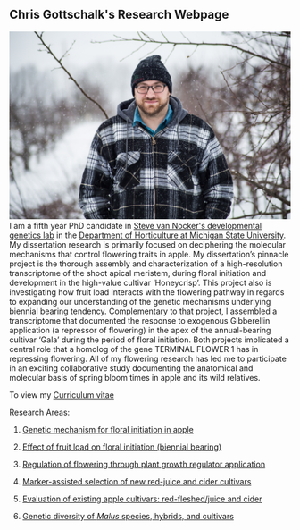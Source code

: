 ## Chris Gottschalk's Research Webpage
![image](https://github.com/gottsc33/gottsc33.github.io/blob/master/photos/IMG_0284.JPG)
I am a fifth year PhD candidate in [Steve van Nocker's developmental genetics lab](https://www.canr.msu.edu/people/dr_steve_van_nocker) in the [Department of Horticulture at Michigan State University](https://www.canr.msu.edu/hrt/). My dissertation research is primarily focused on deciphering the molecular mechanisms that control flowering traits in apple. My dissertation’s pinnacle project is the thorough assembly and characterization of a high-resolution transcriptome of the shoot apical meristem, during floral initiation and development in the high-value cultivar ‘Honeycrisp’. This project also is investigating how fruit load interacts with the flowering pathway in regards to expanding our understanding of the genetic mechanisms underlying biennial bearing tendency. Complementary to that project, I assembled a transcriptome that documented the response to exogenous Gibberellin application (a repressor of flowering) in the apex of the annual-bearing cultivar ‘Gala’ during the period of floral initiation. Both projects implicated a central role that a homolog of the gene TERMINAL FLOWER 1 has in repressing flowering. All of my flowering research has led me to participate in an exciting collaborative study documenting the anatomical and molecular basis of spring bloom times in apple and its wild relatives.

To view my [Curriculum vitae](https://github.com/gottsc33/gottsc33.github.io/blob/master/professional_docs/Christopher_Charles_Gottschalk_CV.pdf)

Research Areas:

1.  [Genetic mechanism for floral initiation in apple]()

2.  [Effect of fruit load on floral initiation (biennial bearing)]()

3.  [Regulation of flowering through plant growth regulator application]()

4.  [Marker-assisted selection of new red-juice and cider cultivars]()

5.  [Evaluation of existing apple cultivars: red-fleshed/juice and cider]()

6.  [Genetic diversity of _Malus_ species, hybrids, and cultivars]()
